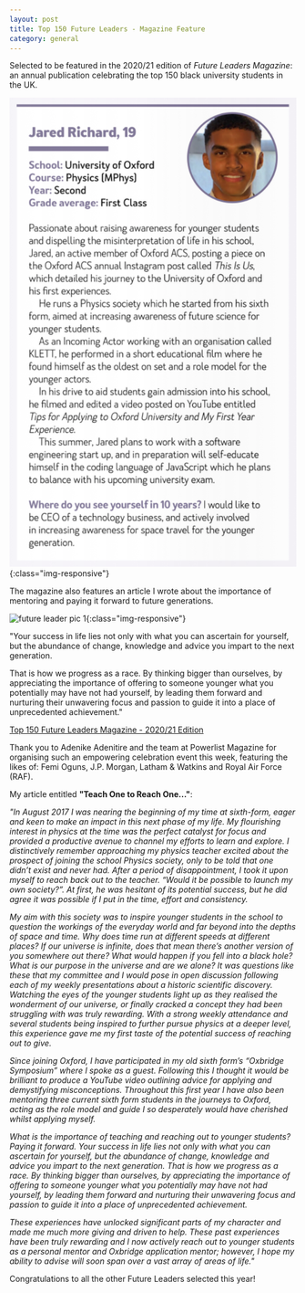 ```yaml
---
layout: post
title: Top 150 Future Leaders - Magazine Feature
category: general
---
```


Selected to be featured in the 2020/21 edition of *Future Leaders Magazine*: an annual publication celebrating the top 150 black university students in the UK.

<!-- more -->

![future leader pic 1](/assets/images/future-leaders1.png){:class="img-responsive"}

The magazine also features an article I wrote about the importance of mentoring and paying it forward to future generations.

![future leader pic 1](/assets/images/future-leaders2.png){:class="img-responsive"}

"Your success in life lies not only with what you can ascertain for yourself, but the abundance of change, knowledge and advice you impart to the next generation.

That is how we progress as a race. By thinking bigger than ourselves, by appreciating the importance of offering to someone younger what you potentially may have not had yourself, by leading them forward and nurturing their unwavering focus and passion to guide it into a place of unprecedented achievement."

 <a href="https://www.flipsnack.com/FutureLeaders/future-leaders-2020-21.html" target="_blank">Top 150 Future Leaders Magazine - 2020/21 Edition</a>

 Thank you to Adenike Adenitire and the team at Powerlist Magazine for organising such an empowering celebration event this week, featuring the likes of: Femi Oguns, J.P. Morgan, Latham & Watkins and Royal Air Force (RAF).

 My article entitled **"Teach One to Reach One..."**:

*"In August 2017 I was nearing the beginning of my time at sixth-form, eager and keen to make an impact in this next phase of my life. My flourishing interest in physics at the time was the perfect catalyst for focus and provided a productive avenue to channel my efforts to learn and explore. I distinctively remember approaching my physics teacher excited about the prospect of joining the school Physics society, only to be told that one didn’t exist and never had. After a period of disappointment, I took it upon myself to reach back out to the teacher. “Would it be possible to launch my own society?”. At first, he was hesitant of its potential success, but he did agree it was possible if I put in the time, effort and consistency.*

*My aim with this society was to inspire younger students in the school to question the workings of the everyday world and far beyond into the depths of space and time. Why does time run at different speeds at different places? If our universe is infinite, does that mean there’s another version of you somewhere out there? What would happen if you fell into a black hole? What is our purpose in the universe and are we alone? It was questions like these that my committee and I would pose in open discussion following each of my weekly presentations about a historic scientific discovery. Watching the eyes of the younger students light up as they realised the wonderment of our universe, or finally cracked a concept they had been struggling with was truly rewarding. With a strong weekly attendance and several students being inspired to further pursue physics at a deeper level, this experience gave me my first taste of the potential success of reaching out to give.*

*Since joining Oxford, I have participated in my old sixth form’s “Oxbridge Symposium” where I spoke as a guest. Following this I thought it would be brilliant to produce a YouTube video outlining advice for applying and demystifying misconceptions. Throughout this first year I have also been mentoring three current sixth form students in the journeys to Oxford, acting as the role model and guide I so desperately would have cherished whilst applying myself.*

*What is the importance of teaching and reaching out to younger students? Paying it forward. Your success in life lies not only with what you can ascertain for yourself, but the abundance of change, knowledge and advice you impart to the next generation. That is how we progress as a race. By thinking bigger than ourselves, by appreciating the importance of offering to someone younger what you potentially may have not had yourself, by leading them forward and nurturing their unwavering focus and passion to guide it into a place of unprecedented achievement.*

*These experiences have unlocked significant parts of my character and made me much more giving and driven to help. These past experiences have been truly rewarding and I now actively reach out to younger students as a personal mentor and Oxbridge application mentor; however, I hope my ability to advise will soon span over a vast array of areas of life."*

Congratulations to all the other Future Leaders selected this year!